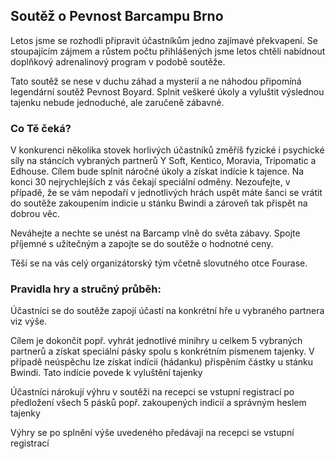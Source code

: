 Soutěž o Pevnost Barcampu Brno
------------------------------
Letos jsme se rozhodli připravit účastníkům jedno zajímavé překvapení. Se stoupajícím zájmem a růstem počtu přihlášených jsme letos chtěli nabídnout doplňkový adrenalinový program v podobě soutěže.

Tato soutěž se nese v duchu záhad a mysterií a ne náhodou připomíná legendární soutěž Pevnost Boyard. Splnit veškeré úkoly a vyluštit výslednou tajenku nebude jednoduché, ale zaručeně zábavné. 

### Co Tě čeká?

V konkurenci několika stovek horlivých účastníků změříš fyzické i psychické síly na stáncích vybraných partnerů Y Soft, Kentico, Moravia, Tripomatic a Edhouse. Cílem bude splnit náročné úkoly a získat indície k tajence. Na konci 30 nejrychlejších z vás čekají speciální odměny. Nezoufejte, v případě, že se vám nepodaří v jednotlivých hrách uspět máte šanci se vrátit do soutěže zakoupením indicie u stánku Bwindi a zároveň tak přispět na dobrou věc.

Neváhejte a nechte se unést na Barcamp vlně do světa zábavy. Spojte příjemné s užitečným a zapojte se do soutěže o hodnotné ceny.

Těší se na vás celý organizátorský tým včetně slovutného otce Fourase.

### Pravidla hry a stručný průběh:

Účastníci se do soutěže zapojí účastí na konkrétní hře u vybraného partnera viz výše.

Cílem je dokončit popř. vyhrát jednotlivé minihry u celkem 5 vybraných partnerů a získat speciální pásky spolu s konkrétním písmenem tajenky. V případě neúspěchu lze získat indícii (hádanku) přispěním částky u stánku Bwindi. Tato indície povede k vyluštění tajenky

Účastníci nárokují výhru v soutěži na recepci se vstupní registrací po předložení všech 5 pásků popř. zakoupených indicií a správným heslem tajenky

Výhry se po splnění výše uvedeného předávají na recepci se vstupní registrací

